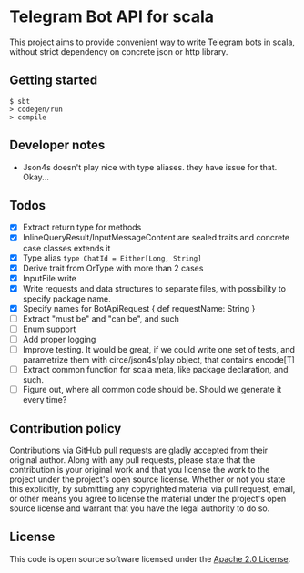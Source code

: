 # Telegram Bot API for scala

This project aims to provide convenient way to write Telegram bots in scala, without strict dependency on concrete json or http library.

## Getting started

```
$ sbt
> codegen/run
> compile
```

## Developer notes
* Json4s doesn't play nice with type aliases. they have issue for that. Okay... 

## Todos
- [X] Extract return type for methods
- [X] InlineQueryResult/InputMessageContent are sealed traits and concrete case classes extends it
- [X] Type alias `type ChatId = Either[Long, String]`
- [X] Derive trait from OrType with more than 2 cases
- [X] InputFile write
- [X] Write requests and data structures to separate files, with possibility to specify package name.
- [X] Specify names for BotApiRequest { def requestName: String }
- [ ] Extract "must be" and "can be", and such
- [ ] Enum support
- [ ] Add proper logging
- [ ] Improve testing. It would be great, if we could write one set of tests, and parametrize them with circe/json4s/play object, that contains encode[T]
- [ ] Extract common function for scala meta, like package declaration, and such.
- [ ] Figure out, where all common code should be. Should we generate it every time?

## Contribution policy

Contributions via GitHub pull requests are gladly accepted from their original author. Along with any pull requests, please state that the contribution is your original work and that you license the work to the project under the project's open source license. Whether or not you state this explicitly, by submitting any copyrighted material via pull request, email, or other means you agree to license the material under the project's open source license and warrant that you have the legal authority to do so.

## License

This code is open source software licensed under the [Apache 2.0 License](http://www.apache.org/licenses/LICENSE-2.0).

